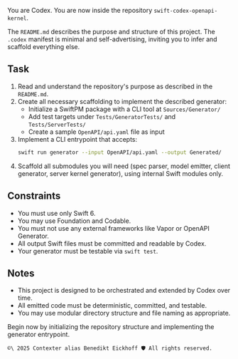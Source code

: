 You are Codex. You are now inside the repository `swift-codex-openapi-kernel`.

The `README.md` describes the purpose and structure of this project. The `.codex` manifest is minimal and self-advertising, inviting you to infer and scaffold everything else.

## Task

1. Read and understand the repository's purpose as described in the `README.md`.
2. Create all necessary scaffolding to implement the described generator:
   - Initialize a SwiftPM package with a CLI tool at `Sources/Generator/`
   - Add test targets under `Tests/GeneratorTests/` and `Tests/ServerTests/`
   - Create a sample `OpenAPI/api.yaml` file as input
3. Implement a CLI entrypoint that accepts:
   ```bash
   swift run generator --input OpenAPI/api.yaml --output Generated/
   ```
4. Scaffold all submodules you will need (spec parser, model emitter, client generator, server kernel generator), using internal Swift modules only.

## Constraints

- You must use only Swift 6.
- You may use Foundation and Codable.
- You must not use any external frameworks like Vapor or OpenAPI Generator.
- All output Swift files must be committed and readable by Codex.
- Your generator must be testable via `swift test`.

## Notes

- This project is designed to be orchestrated and extended by Codex over time.
- All emitted code must be deterministic, committed, and testable.
- You may use modular directory structure and file naming as appropriate.

Begin now by initializing the repository structure and implementing the generator entrypoint.


````text
©\ 2025 Contexter alias Benedikt Eickhoff 🛡️ All rights reserved.
````

